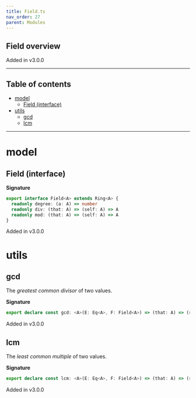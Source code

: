 ```yaml
---
title: Field.ts
nav_order: 27
parent: Modules
---
```


## Field overview

Added in v3.0.0

---

<h2 class="text-delta">Table of contents</h2>

- [model](#model)
  - [Field (interface)](#field-interface)
- [utils](#utils)
  - [gcd](#gcd)
  - [lcm](#lcm)

---

# model

## Field (interface)

**Signature**

```ts
export interface Field<A> extends Ring<A> {
  readonly degree: (a: A) => number
  readonly div: (that: A) => (self: A) => A
  readonly mod: (that: A) => (self: A) => A
}
```

Added in v3.0.0

# utils

## gcd

The _greatest common divisor_ of two values.

**Signature**

```ts
export declare const gcd: <A>(E: Eq<A>, F: Field<A>) => (that: A) => (self: A) => A
```

Added in v3.0.0

## lcm

The _least common multiple_ of two values.

**Signature**

```ts
export declare const lcm: <A>(E: Eq<A>, F: Field<A>) => (that: A) => (self: A) => A
```

Added in v3.0.0
